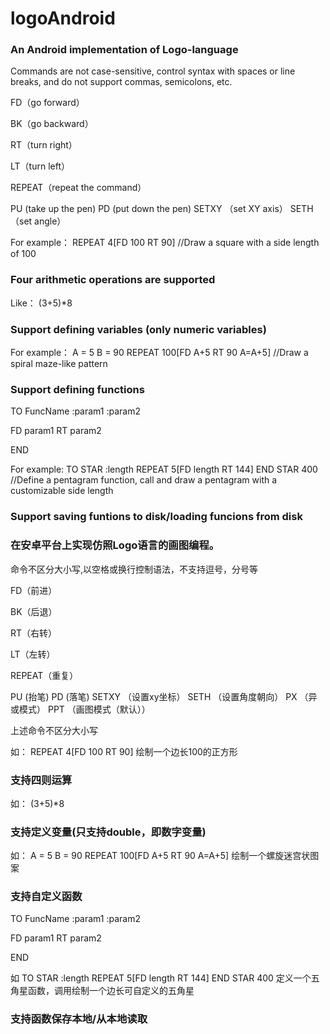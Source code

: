 # logoAndroid
### An Android implementation of Logo-language
Commands are not case-sensitive, control syntax with spaces or line breaks, and do not support commas, semicolons, etc.

FD（go forward）

BK（go backward）

RT（turn right）

LT（turn left）

REPEAT（repeat the command）

PU (take up the pen)
PD (put down the pen)
SETXY （set XY axis）
SETH  （set angle）

For example：
REPEAT 4[FD 100 RT 90] //Draw a square with a side length of 100

### Four arithmetic operations are supported
Like：
(3+5)*8

### Support defining variables (only numeric variables)
For example：
A = 5 B = 90 REPEAT 100[FD A+5 RT 90 A=A+5]  //Draw a spiral maze-like pattern 

### Support defining functions
TO FuncName :param1 :param2

FD param1 RT param2

END

For example:
TO STAR :length REPEAT 5[FD length RT 144] END STAR 400 //Define a pentagram function, call and draw a pentagram with a customizable side length

### Support saving funtions to disk/loading funcions from disk

### 在安卓平台上实现仿照Logo语言的画图编程。
命令不区分大小写,以空格或换行控制语法，不支持逗号，分号等 

FD（前进）

BK（后退）

RT（右转）

LT（左转）

REPEAT（重复）

PU (抬笔)
PD (落笔)
SETXY （设置xy坐标）
SETH  （设置角度朝向）
PX （异或模式）
PPT （画图模式（默认））

上述命令不区分大小写

如：
REPEAT 4[FD 100 RT 90] 绘制一个边长100的正方形

### 支持四则运算
如：
(3+5)*8

### 支持定义变量(只支持double，即数字变量)
如：
A = 5 B = 90 REPEAT 100[FD A+5 RT 90 A=A+5] 绘制一个螺旋迷宫状图案 

### 支持自定义函数
TO FuncName :param1 :param2

FD param1 RT param2

END

如
TO STAR :length REPEAT 5[FD length RT 144] END STAR 400 定义一个五角星函数，调用绘制一个边长可自定义的五角星

### 支持函数保存本地/从本地读取

